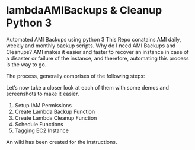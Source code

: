 # lambdaAMIBackups & Cleanup Python 3
Automated AMI Backups using python 3
This Repo conatains AMI daily, weekly and monthly backup scripts.
Why do I need AMI Backups and Cleanups?
AMI makes it easier and faster to recover an instance in case of a disaster or failure of the instance, and therefore, automating this process is the way to go.

The process, generally comprises of the following steps:

Let’s now take a closer look at each of them with some demos and screenshots to make it easier.
1.	Setup IAM Permissions
2.	Create Lambda Backup Function
3.	Create Lambda Cleanup Function
4.	Schedule Functions
5.	 Tagging EC2 Instance

An wiki has been created for the instructions.

